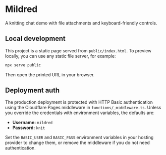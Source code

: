 # Mildred

A knitting chat demo with file attachments and keyboard-friendly controls.

## Local development

This project is a static page served from `public/index.html`. To preview locally, you can use any static file server, for example:

```bash
npx serve public
```

Then open the printed URL in your browser.

## Deployment auth

The production deployment is protected with HTTP Basic authentication using the Cloudflare Pages middleware in `functions/_middleware.ts`. Unless you override the credentials with environment variables, the defaults are:

- **Username:** `mildred`
- **Password:** `knit`

Set the `BASIC_USER` and `BASIC_PASS` environment variables in your hosting provider to change them, or remove the middleware if you do not need authentication.
